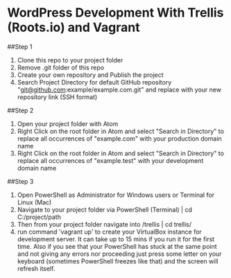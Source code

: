 # WordPress Development With Trellis (Roots.io) and Vagrant


##Step 1

1. Clone this repo to your project folder
2. Remove .git folder of this repo
3. Create your own repository and Publish the project
4. Search Project Directory for default GitHub repository   "git@github.com:example/example.com.git" and replace with your new repository link (SSH format)

##Step 2

1. Open your project folder with Atom
2. Right Click on the root folder in Atom and select "Search in Directory" to replace all occurrences of "example.com" with your production domain name
3. Right Click on the root folder in Atom and select "Search in Directory" to replace all occurrences of "example.test" with your development domain name


##Step 3

1. Open PowerShell as Administrator for Windows users or Terminal for Linux (Mac)
2. Navigate to your project folder via PowerShell (Terminal) | cd C:/project/path
3. Then from your project folder navigate into /trellis | cd trellis/
4. run command 'vagrant up' to create your VirtualBox instance for development server. It can take up to 15 mins if you run it for the first time. Also if you see that your PowerShell has stuck at the same point and not giving any errors nor proceeding just press some letter on your keyboard (sometimes PowerShell freezes like that) and the screen will refresh itself.  
